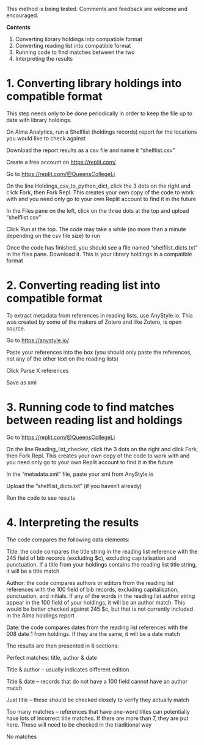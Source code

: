 This method is being tested. Comments and feedback are welcome and encouraged.

**Contents**
1.	Converting library holdings into compatible format
2.	Converting reading list into compatible format
3.	Running code to find matches between the two
4.  Interpreting the results

# 1. Converting library holdings into compatible format
This step needs only to be done periodically in order to keep the file up to date with library holdings.

On Alma Analytics, run a Shelflist (holdings records) report for the locations you would like to check against

Download the report results as a csv file and name it “shelflist.csv”

Create a free account on https://replit.com/

Go to https://replit.com/@QueensCollegeLi

On the line Holdings_csv_to_python_dict, click the 3 dots on the right and click Fork, then Fork Repl. This creates your own copy of the code to work with and you need only go to your own Replit account to find it in the future

In the Files pane on the left, click on the three dots at the top and upload “shelflist.csv”

Click Run at the top. The code may take a while (no more than a minute depending on the csv file size) to run

Once the code has finished, you should see a file named “shelflist_dicts.txt” in the files pane. Download it. This is your library holdings in a compatible format

# 2. Converting reading list into compatible format
To extract metadata from references in reading lists, use AnyStyle.io. This was created by some of the makers of Zotero and like Zotero, is open source.

Go to https://anystyle.io/

Paste your references into the box (you should only paste the references, not any of the other text on the reading lists)

Click Parse X references

Save as xml

# 3. Running code to find matches between reading list and holdings
Go to https://replit.com/@QueensCollegeLi

On the line Reading_list_checker, click the 3 dots on the right and click Fork, then Fork Repl. This creates your own copy of the code to work with and you need only go to your own Replit account to find it in the future

In the “metadata.xml” file, paste your xml from AnyStyle.io

Upload the “shelflist_dicts.txt” (if you haven’t already)

Run the code to see results

# 4. Interpreting the results
The code compares the following data elements:

Title: the code compares the title string in the reading list reference with the 245 field of bib records (excluding $c), excluding capitalisation and punctuation. If a title from your holdings contains the reading list title string, it will be a title match

Author: the code compares authors or editors from the reading list references with the 100 field of bib records, excluding capitalisation, punctuation, and initials. If any of the words in the reading list author string appear in the 100 field of your holdings, it will be an author match. This would be better checked against 245 $c, but that is not currently included in the Alma holdings report

Date: the code compares dates from the reading list references with the 008 date 1 from holdings. If they are the same, it will be a date match

The results are then presented in 6 sections:

Perfect matches: title, author & date

Title & author – usually indicates different edition

Title & date – records that do not have a 100 field cannot have an author match

Just title – these should be checked closely to verify they actually match

Too many matches – references that have one-word titles can potentially have lots of incorrect title matches. If there are more than 7, they are put here. These will need to be checked in the traditional way

No matches


